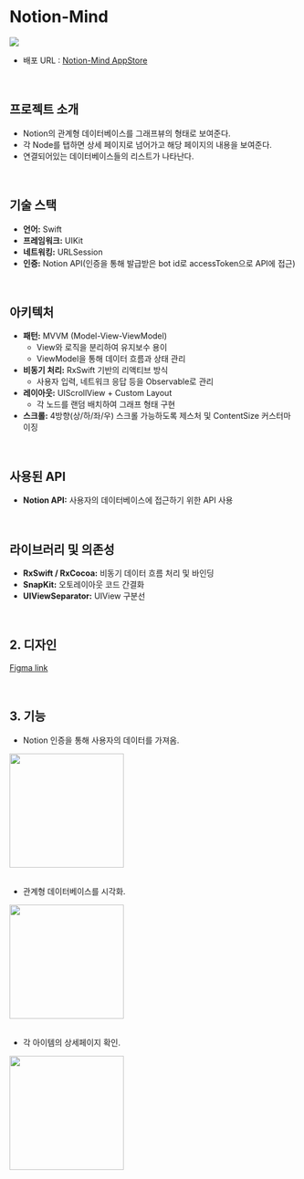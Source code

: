 

# Notion-Mind

<div>
  <img src="https://file.notion.so/f/f/0f86b459-412a-451d-9229-4dc4f87d6213/82ef2618-0e21-45f8-9844-8744cdd1daab/notionMind_(1).png?table=block&id=1c6ee035-a51f-806d-a110-c6fd33eb2bfe&spaceId=0f86b459-412a-451d-9229-4dc4f87d6213&expirationTimestamp=1743991200000&signature=40MwO6ZyIxZbwOaik6nKTmfGdcXewAoTwQ6QAWBiwJY&downloadName=notionMind+%281%29.png" />
</div> 

- 배포 URL : [Notion-Mind AppStore](https://apps.apple.com/kr/app/notion-mind/id6744064353)

</br>

## 프로젝트 소개
- Notion의 관계형 데이터베이스를 그래프뷰의 형태로 보여준다.
- 각 Node를 탭하면 상세 페이지로 넘어가고 해당 페이지의 내용을 보여준다.
- 연결되어있는 데이터베이스들의 리스트가 나타난다.

</br>

##  기술 스택

- **언어:** Swift
- **프레임워크:** UIKit
- **네트워킹:** URLSession
- **인증:** Notion API(인증을 통해 발급받은 bot id로 accessToken으로 API에 접근)

</br>

##  아키텍처

- **패턴:** MVVM (Model-View-ViewModel)
    - View와 로직을 분리하여 유지보수 용이
    - ViewModel을 통해 데이터 흐름과 상태 관리
- **비동기 처리:** RxSwift 기반의 리액티브 방식
    - 사용자 입력, 네트워크 응답 등을 Observable로 관리
- **레이아웃:** UIScrollView + Custom Layout
    - 각 노드를 랜덤 배치하여 그래프 형태 구현
- **스크롤:** 4방향(상/하/좌/우) 스크롤 가능하도록 제스처 및 ContentSize 커스터마이징

</br>


##  사용된 API

- **Notion API:** 사용자의 데이터베이스에 접근하기 위한 API 사용

</br>

##  라이브러리 및 의존성

- **RxSwift / RxCocoa:** 비동기 데이터 흐름 처리 및 바인딩
- **SnapKit:** 오토레이아웃 코드 간결화
- **UIViewSeparator:** UIView 구분선

</br>

## 2. 디자인
[Figma link](https://www.figma.com/design/ueIXatxFPZVghTQUWHrMRv/notion-mind?node-id=0-1&p=f&t=CmTskKT6zOVqRJkB-0)



</br>

## 3. 기능

- Notion 인증을 통해 사용자의 데이터를 가져옴.

<div>
  <img width="200" src="https://file.notion.so/f/f/0f86b459-412a-451d-9229-4dc4f87d6213/4b4629b9-4c11-4dc4-a272-eb2ef6616064/IMG_0180.png?table=block&id=1cdee035-a51f-8069-964a-e78ea0ef669e&spaceId=0f86b459-412a-451d-9229-4dc4f87d6213&expirationTimestamp=1743991200000&signature=RtF6luMAe2Dk7RbG0o1Ql2Qfolf-ZYPXM_494c31hoQ&downloadName=IMG_0180.PNG.png" />
</div> 

</br>

- 관계형 데이터베이스를 시각화.


<div>
  <img width="200" src="https://file.notion.so/f/f/0f86b459-412a-451d-9229-4dc4f87d6213/571bc27c-4434-4a02-87d3-196526265bbc/IMG_0183.png?table=block&id=1cdee035-a51f-80d4-bdb3-cef5c83ce482&spaceId=0f86b459-412a-451d-9229-4dc4f87d6213&expirationTimestamp=1743991200000&signature=F3VwOpcEl4rCjRzWZVnhzR5WdNAejg9BJ58gvv1b3yo&downloadName=IMG_0183.PNG.png" />
</div> 

</br>

- 각 아이템의 상세페이지 확인.

<div>
  <img width="200" src="https://file.notion.so/f/f/0f86b459-412a-451d-9229-4dc4f87d6213/7ea87dd1-2f9c-48fb-85ba-b93f9ab7cea9/IMG_0181.png?table=block&id=1cdee035-a51f-80a7-8605-cdcacaf80499&spaceId=0f86b459-412a-451d-9229-4dc4f87d6213&expirationTimestamp=1743991200000&signature=8UahAUHcKmdm-WIOtatnfWNtJyhNHTI2yHuWEk6Tip0&downloadName=IMG_0181.PNG.png" />
</div> 

</br>




